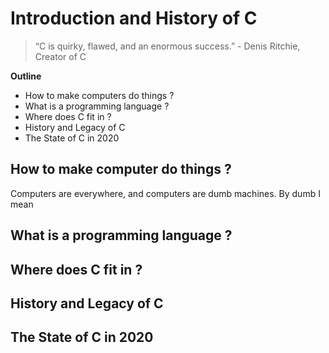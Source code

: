 # Introduction and History of C

> “C is quirky, flawed, and an enormous success.” - Denis Ritchie, Creator of C

**Outline**

- How to make computers do things ?
- What is a programming language ?
- Where does C fit in ?
- History and Legacy of C
- The State of C in 2020


## How to make computer do things ?

Computers are everywhere, and computers are dumb machines. By dumb I mean 


## What is a programming language ?


## Where does C fit in ?



## History and Legacy of C



## The State of C in 2020